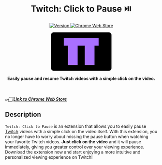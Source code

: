 <h1 align="center">Twitch: Click to Pause ⏯️</h1>

<p align="center">
  <a href="#">
    <img src="https://img.shields.io/badge/version-v1.0.0-5d8d37?style=flat-square" alt="Version" style="pointer-events: none; border: none;" />
  </a>
  <a href="https://chrome.google.com/webstore/detail/twitch-click-to-pause/adobjpkknimepogllngddjikogghgdhl">
    <img src="https://img.shields.io/badge/chrome_web_store-link-orange?style=flat-square" alt="Chrome Web Store" />
  </a>
</p>

<p align="center">
  <a href="https://chrome.google.com/webstore/detail/twitch-click-to-pause/adobjpkknimepogllngddjikogghgdhl">
    <img src="./assets/img/logo.png" width="200" alt="Twitch: Click to Pause" />
  </a>
</p>


<p align="center">
  <b>Easily pause and resume Twitch videos with a simple click on the video.</b>
</p>

<br />

##### 👉🏻 [Link to Chrome Web Store](https://chrome.google.com/webstore/detail/twitch-click-to-pause/adobjpkknimepogllngddjikogghgdhl)

## Description

`Twitch: Click to Pause` is an extension that allows you to easily pause [Twitch](https://www.twitch.tv/) videos with a simple click on the video itself. With this extension, you no longer have to worry about missing the pause button when watching your favorite Twitch videos. **Just click on the video** and it will pause immediately, giving you greater control over your viewing experience. Download the extension now and start enjoying a more intuitive and personalized viewing experience on Twitch!
